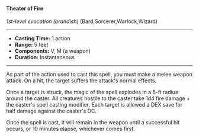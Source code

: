 #### Theater of Fire
*1st-level evocation* *(brandish)* (Bard,Sorcerer,Warlock,Wizard)
___
- **Casting Time:** 1 action
- **Range:** 5 feet
- **Components:** V, M (a weapon)
- **Duration:** Instantaneous
---
As part of the action used to cast this spell, you must make a melee weapon attack. On a hit, the target suffers the attack's normal effects.

Once a target is struck, the magic of the spell explodes in a 5-ft radius around the caster. All creatures hostile to the caster take 1d4 fire damage + the caster's spell casting modifier. Each target is allowed a DEX save for half damage against the caster's DC.

Once the spell is cast, it will remain in the weapon until a successful hit occurs, or 10 minutes elapse, whichever comes first.
